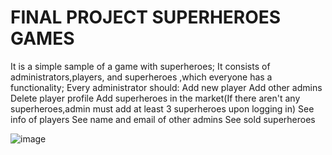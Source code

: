 # FINAL PROJECT SUPERHEROES GAMES
It is a simple sample of a game with superheroes;
It consists of administrators,players, and superheroes ,which everyone has a functionality;
Every administrator should:
Add new player
Add other admins
Delete player profile
Add superheroes in the market(If there aren't any superheroes,admin must add at least 3 superheroes upon logging in)
See info of players
See name and email of other admins
See sold superheroes

![image](https://github.com/NataliaN24/FINAL-PROJECT-SUPERHEROES-GAMES/assets/115610226/c2877c1a-2f0d-40c2-8f1f-59a68c26bf28)
